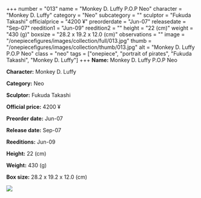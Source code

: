 +++
number = "013"
name = "Monkey D. Luffy P.O.P Neo"
character = "Monkey D. Luffy"
category = "Neo"
subcategory = ""
sculptor = "Fukuda Takashi"
officialprice = "4200 ¥"
preorderdate = "Jun-07"
releasedate = "Sep-07"
reedition1 = "Jun-09"
reedition2 = ""
height = "22 (cm)"
weight = "430 (g)"
boxsize = "28.2 x 19.2 x 12.0 (cm)"
observations = ""
image = "/onepiecefigures/images/collection/full/013.jpg"
thumb = "/onepiecefigures/images/collection/thumb/013.jpg"
alt = "Monkey D. Luffy P.O.P Neo"
class = "neo"
tags = ["onepiece", "portrait of pirates", "Fukuda Takashi", "Monkey D. Luffy"]
+++
**Name:** Monkey D. Luffy P.O.P Neo

**Character:** Monkey D. Luffy

**Category:** Neo 

**Sculptor:** Fukuda Takashi

**Official price:** 4200 ¥

**Preorder date:** Jun-07

**Release date:** Sep-07

**Reeditions:** Jun-09

**Height:** 22 (cm)

**Weight:** 430 (g)

**Box size:** 28.2 x 19.2 x 12.0 (cm)

<img src="/onepiecefigures/images/collection/thumb/013.jpg">